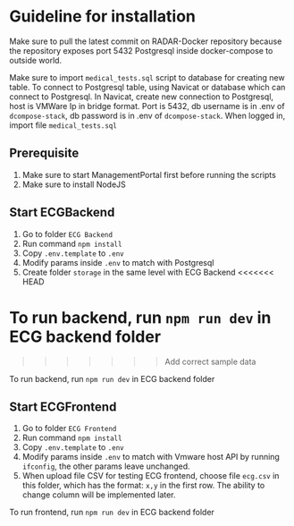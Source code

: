 # Guideline for installation
Make sure to pull the latest commit on RADAR-Docker repository because the repository exposes port 5432 Postgresql inside docker-compose to outside world.

Make sure to import `medical_tests.sql` script to database for creating new table. To connect to Postgresql table, using Navicat or database which can connect to
Postgresql. In Navicat, create new connection to Postgresql, host is VMWare Ip in bridge format. Port is 5432, db username is in .env of `dcompose-stack`,
db password is in .env of `dcompose-stack`. When logged in, import file `medical_tests.sql`

## Prerequisite
1. Make sure to start ManagementPortal first before running the scripts
2. Make sure to install NodeJS
 
## Start ECGBackend
1. Go to folder `ECG Backend`
2. Run command `npm install`
3. Copy `.env.template` to `.env`
4. Modify params inside `.env` to match with Postgresql
5. Create folder `storage` in the same level with ECG Backend
<<<<<<< HEAD

To run backend, run `npm run dev` in ECG backend folder
=======
>>>>>>> Add correct sample data

To run backend, run `npm run dev` in ECG backend folder

## Start ECGFrontend
1. Go to folder `ECG Frontend`
2. Run command `npm install`
3. Copy `.env.template` to `.env`
4. Modify params inside `.env` to match with Vmware host API by running `ifconfig`, the other params leave unchanged.
5. When upload file CSV for testing ECG frontend, choose file `ecg.csv` in this folder, which has the format: `x,y` in the first row. The ability to change column will be implemented later.

To run frontend, run `npm run dev` in ECG backend folder
